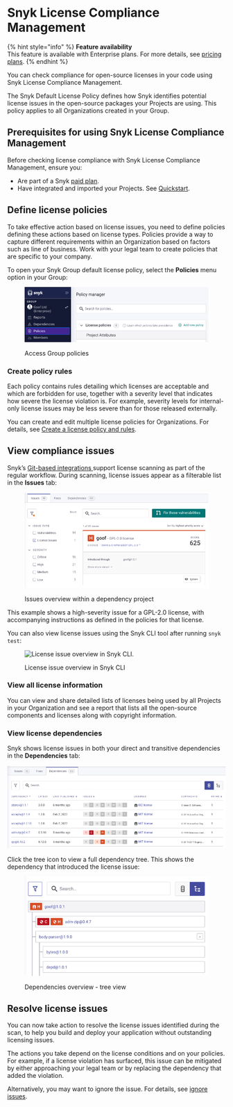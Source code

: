 # Snyk License Compliance Management

{% hint style="info" %}
**Feature availability**\
This feature is available with Enterprise plans. For more details, see [pricing plans](https://snyk.io/plans/).
{% endhint %}

You can check compliance for open-source licenses in your code using Snyk License Compliance Management.

The Snyk Default License Policy defines how Snyk identifies potential license issues in the open-source packages your Projects are using. This policy applies to all Organizations created in your Group.

## **Prerequisites for using Snyk License Compliance Management**

Before checking license compliance with Snyk License Compliance Management, ensure you:

* Are part of a Snyk [paid plan](https://snyk.io/plans/).
* Have integrated and imported your Projects. See [Quickstart](../../../getting-started/quickstart/).

## **Define license policies**

To take effective action based on license issues, you need to define policies defining these actions based on license types. Policies provide a way to capture different requirements within an Organization based on factors such as line of business. Work with your legal team to create policies that are specific to your company.

To open your Snyk Group default license policy, select the **Policies** menu option in your Group:

<div align="left">

<figure><img src="../../../.gitbook/assets/Screenshot 2023-05-15 at 12.34.36.png" alt="Access Group policies"><figcaption><p>Access Group policies</p></figcaption></figure>

</div>

### Create policy rules

Each policy contains rules detailing which licenses are acceptable and which are forbidden for use, together with a severity level that indicates how severe the license violation is. For example, severity levels for internal-only license issues may be less severe than for those released externally.

You can create and edit multiple license policies for Organizations. For details, see [Create a license policy and rules](../../../manage-issues/policies/license-policies/create-a-license-policy-and-rules.md).

## View compliance issues

Snyk’s [Git-based integrations ](../../../integrate-with-snyk/git-repositories-scms-integrations-with-snyk/)support license scanning as part of the regular workflow. During scanning, license issues appear as a filterable list in the **Issues** tab:

<div align="left">

<figure><img src="../../../.gitbook/assets/Screenshot 2023-05-15 at 13.12.16.png" alt="Issues overview within a dependency project."><figcaption><p>Issues overview within a dependency project</p></figcaption></figure>

</div>

This example shows a high-severity issue for a GPL-2.0 license, with accompanying instructions as defined in the policies for that license.

You can also view license issues using the Snyk CLI tool after running `snyk test`:

<figure><img src="../../../.gitbook/assets/image2-1-.png" alt="License issue overview in Snyk CLI."><figcaption><p>License issue overview in Snyk CLI</p></figcaption></figure>

### **View all license information**

You can view and share detailed lists of licenses being used by all Projects in your Organization and see a report that lists all the open-source components and licenses along with copyright information.

### **View license dependencies**

Snyk shows license issues in both your direct and transitive dependencies in the **Dependencies** tab:

![Dependencies overview within a dependency project](<../../../.gitbook/assets/Screenshot 2023-05-15 at 13.14.32.png>)

Click the tree icon to view a full dependency tree. This shows the dependency that introduced the license issue:

<div align="left">

<figure><img src="../../../.gitbook/assets/Screenshot 2023-05-15 at 13.18.51.png" alt="Dependencies overview - tree view"><figcaption><p>Dependencies overview - tree view</p></figcaption></figure>

</div>



## **Resolve license issues**

You can now take action to resolve the license issues identified during the scan, to help you build and deploy your application without outstanding licensing issues.

The actions you take depend on the license conditions and on your policies. For example, if a license violation has surfaced, this issue can be mitigated by either approaching your legal team or by replacing the dependency that added the violation.

Alternatively, you may want to ignore the issue. For details, see [ignore issues](../../../manage-risk/find-and-manage-priority-issues/ignore-issues.md).
